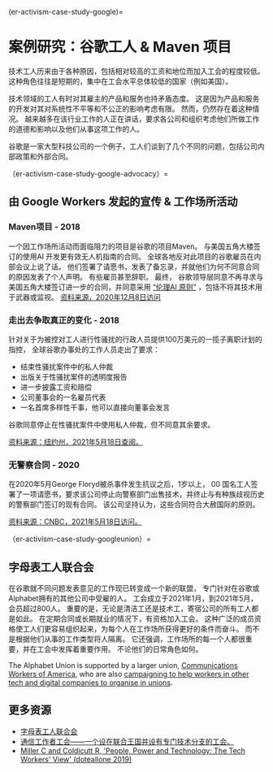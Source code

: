 (er-activism-case-study-google)=
# 案例研究：谷歌工人 & Maven 项目

技术工人历来由于各种原因，包括相对较高的工资和地位而加入工会的程度较低。 这种角色往往是短期的，集中在工会水平总体较低的国家（例如美国）。

技术领域的工人有时对其雇主的产品和服务也持矛盾态度。 这是因为产品和服务的开发对其对系统性不平等和不公正的影响考虑有限。 然而，仍然存在着这种情况。 越来越多在该行业工作的人正在讲话，要求各公司和组织考虑他们所做工作的道德和影响以及他们从事这项工作的人。

谷歌是一家大型科技公司的一个例子，工人们谈到了几个不同的问题，包括公司内部政策和外部合同。

（er-activism-case-study-google-advocacy）=
## 由 Google Workers 发起的宣传 & 工作场所活动
### Maven项目 - 2018
一个因工作场所活动而面临阻力的项目是谷歌的项目Maven。 与美国五角大楼签订的使用AI 开发更有效无人机指南的合同。 全球各地反对此项目的谷歌雇员在内部会议上说了话。 他们签署了请愿书，发表了备忘录，并就他们为何不同意合同的原因发表了个人声明。 有些雇员甚至辞职。 最终， 谷歌领导层同意不再寻求与美国五角大楼签订进一步的合同，并同意采用 [“伦理AI 原则”](https://blog.google/technology/ai/ai-principles/) ，包括不将其技术用于武器或监视。 [资料来源，2020年12月8日访问](https://jacobinmag.com/2018/06/google-project-maven-military-tech-workers)

### 走出去争取真正的变化 - 2018
针对关于为被控对工人进行性骚扰的行政人员提供100万美元的一揽子离职计划的指控， 全球谷歌办事处的工作人员走出了要求：
* 结束性骚扰案件中的私人仲裁
* 出版关于性骚扰案件的透明度报告
* 进一步披露工资和赔偿
* 公司董事会的一名雇员代表
* 一名首席多样性干事，他可以直接向董事会发言

谷歌同意停止在性骚扰案件中使用私人仲裁，但不同意其余要求。

[资料来源：纽约州，2021年5月18日查阅。](https://www.nytimes.com/2018/11/01/technology/google-walkout-sexual-harassment.html)

### 无警察合同 - 2020
在2020年5月George Floryd被杀事件发生抗议之后，1岁以上， 00 国名工人签署了一项请愿书，要求该公司停止向警察部门出售技术，并终止与有种族歧视历史的警察部门签订的现有合同。 该公司坚持认为，这些合同符合大赦国际的原则。

[资料来源：CNBC，2021年5月18日访问。](https://www.cnbc.com/2020/06/22/google-employees-petition-company-to-cancel-police-contracts.html)

（er-activism-case-study-googleunion）=
## 字母表工人联合会

在谷歌就不同问题发表意见的工作现已转变成一个新的联盟， 专门针对在谷歌或Alphabet拥有的其他公司中受雇的人。 工会成立于2021年1月，到2021年5月，会员超过800人。 重要的是，无论是清洁工还是技术工，寄宿公司的所有工人都是如此。 在定期合同或长期就业的情况下，有资格加入工会。 这种广泛的成员资格使工人们更容易组织起来，为每个人在工作场所获得更好的条件而奋斗。 而不是根据他们从事的工作类型将人隔离。 它还强调，工作场所的每一个人都很重要，并在工会中发挥着重要作用。 不论他们的日常角色如何。

The Alphabet Union is supported by a larger union, [Communications Workers of America](https://cwa-union.org/), who are also [campaigning to help workers in other tech and digital companies to organise in unions](https://cwa-union.org/news/releases/cwa-launches-new-initiative-in-support-of-organizing-tech-and-game-workers).

## 更多资源

* [字母表工人联合会](https://alphabetworkersunion.org/)
* [通信工作者工会——一个设在联合王国并设有专门技术分支的工会。](https://cwu.org)
* [Miller C and Coldicutt R, 'People, Power and Technology: The Tech Workers' View' (doteallone 2019)](https://doteveryone.org.uk/report/workersview/)
